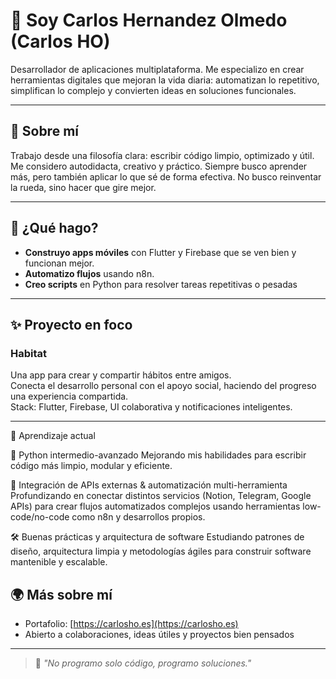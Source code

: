 # 👋 Soy Carlos Hernandez Olmedo (Carlos HO)

Desarrollador de aplicaciones multiplataforma. Me especializo en crear herramientas digitales que mejoran la vida diaria: automatizan lo repetitivo, simplifican lo complejo y convierten ideas en soluciones funcionales.

---

## 🧠 Sobre mí

Trabajo desde una filosofía clara: escribir código limpio, optimizado y útil. Me considero autodidacta, creativo y práctico. Siempre busco aprender más, pero también aplicar lo que sé de forma efectiva. No busco reinventar la rueda, sino hacer que gire mejor.

---

## 🚀 ¿Qué hago?

- **Construyo apps móviles** con Flutter y Firebase que se ven bien y funcionan mejor.
- **Automatizo flujos** usando n8n.
- **Creo scripts** en Python para resolver tareas repetitivas o pesadas
---

## ✨ Proyecto en foco

### Habitat  
Una app para crear y compartir hábitos entre amigos.  
Conecta el desarrollo personal con el apoyo social, haciendo del progreso una experiencia compartida.  
Stack: Flutter, Firebase, UI colaborativa y notificaciones inteligentes.

---
🌱 Aprendizaje actual

🐍 Python intermedio-avanzado
Mejorando mis habilidades para escribir código más limpio, modular y eficiente.

🔗 Integración de APIs externas & automatización multi-herramienta
Profundizando en conectar distintos servicios (Notion, Telegram, Google APIs) para crear flujos automatizados complejos usando herramientas low-code/no-code como n8n y desarrollos propios.

🛠️ Buenas prácticas y arquitectura de software
Estudiando patrones de diseño, arquitectura limpia y metodologías ágiles para construir software mantenible y escalable.

## 🌍 Más sobre mí

- Portafolio: [https://carlosho.es](https://carlosho.es)  
- Abierto a colaboraciones, ideas útiles y proyectos bien pensados

---

> 💬 *"No programo solo código, programo soluciones."*

